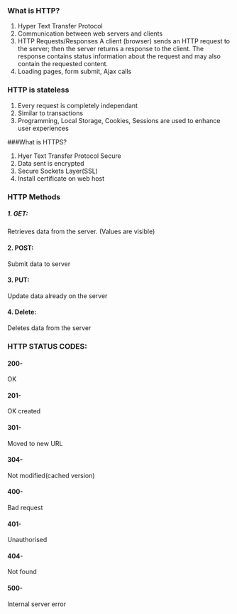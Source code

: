 ### What is HTTP?

1. Hyper Text Transfer Protocol
2. Communication between web servers and clients
3. HTTP Requests/Responses
 A client (browser) sends an HTTP request to the server; then the server returns a response to the client. The response contains status information about the request and may also contain the requested content.
4. Loading pages, form submit, Ajax calls


### HTTP is stateless

1. Every request is completely independant
2. Similar to transactions
3. Programming, Local Storage, Cookies, Sessions are used to enhance user experiences

###What is HTTPS?

1. Hyer Text Transfer Protocol Secure
2. Data sent is encrypted
3. Secure Sockets Layer(SSL)
4. Install certificate on web host

### HTTP Methods
##### 1. GET:
Retrieves data from the server. (Values are visible)
#### 2. POST:
Submit data to server
#### 3. PUT:
Update data already on the server
#### 4. Delete:
Deletes data from the server

### HTTP STATUS CODES:
#### 200- 
OK
#### 201-
 OK created
#### 301- 
Moved to new URL
#### 304- 
Not modified(cached version)
#### 400- 
Bad request
#### 401- 
Unauthorised
#### 404- 
Not found
#### 500- 
Internal server error

